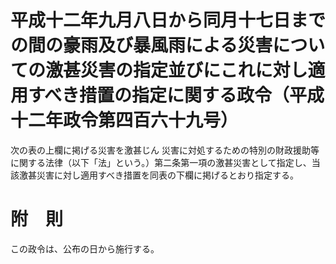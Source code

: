 # 平成十二年九月八日から同月十七日までの間の豪雨及び暴風雨による災害についての激甚災害の指定並びにこれに対し適用すべき措置の指定に関する政令（平成十二年政令第四百六十九号）
次の表の上欄に掲げる災害を激甚じん
災害に対処するための特別の財政援助等に関する法律（以下「法」という。）第二条第一項の激甚災害として指定し、当該激甚災害に対し適用すべき措置を同表の下欄に掲げるとおり指定する。
# 附　則
この政令は、公布の日から施行する。
